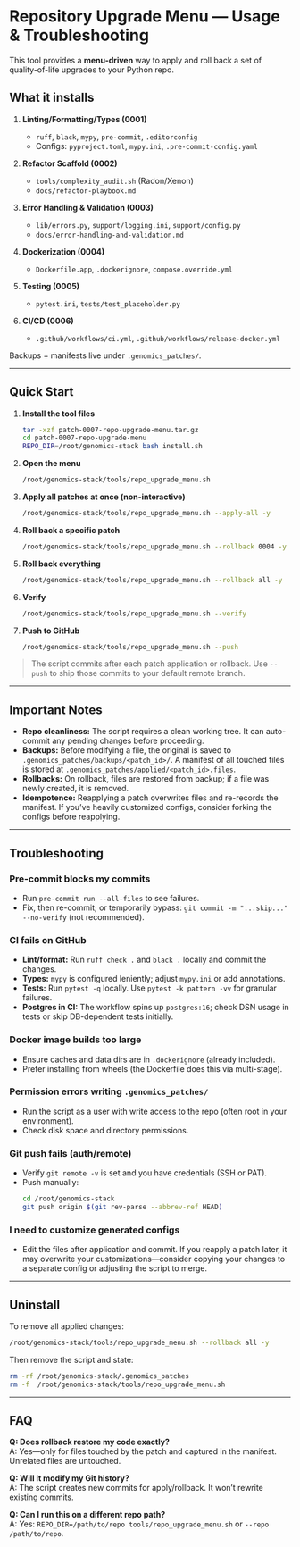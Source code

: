 # Repository Upgrade Menu — Usage & Troubleshooting

This tool provides a **menu-driven** way to apply and roll back a set of quality-of-life upgrades to your Python repo.

## What it installs

1. **Linting/Formatting/Types (0001)**
   - `ruff`, `black`, `mypy`, `pre-commit`, `.editorconfig`
   - Configs: `pyproject.toml`, `mypy.ini`, `.pre-commit-config.yaml`

2. **Refactor Scaffold (0002)**
   - `tools/complexity_audit.sh` (Radon/Xenon)
   - `docs/refactor-playbook.md`

3. **Error Handling & Validation (0003)**
   - `lib/errors.py`, `support/logging.ini`, `support/config.py`
   - `docs/error-handling-and-validation.md`

4. **Dockerization (0004)**
   - `Dockerfile.app`, `.dockerignore`, `compose.override.yml`

5. **Testing (0005)**
   - `pytest.ini`, `tests/test_placeholder.py`

6. **CI/CD (0006)**
   - `.github/workflows/ci.yml`, `.github/workflows/release-docker.yml`

Backups + manifests live under `.genomics_patches/`.

---

## Quick Start

1. **Install the tool files**  
   ```bash
   tar -xzf patch-0007-repo-upgrade-menu.tar.gz
   cd patch-0007-repo-upgrade-menu
   REPO_DIR=/root/genomics-stack bash install.sh
   ```

2. **Open the menu**  
   ```bash
   /root/genomics-stack/tools/repo_upgrade_menu.sh
   ```

3. **Apply all patches at once (non-interactive)**  
   ```bash
   /root/genomics-stack/tools/repo_upgrade_menu.sh --apply-all -y
   ```

4. **Roll back a specific patch**  
   ```bash
   /root/genomics-stack/tools/repo_upgrade_menu.sh --rollback 0004 -y
   ```

5. **Roll back everything**  
   ```bash
   /root/genomics-stack/tools/repo_upgrade_menu.sh --rollback all -y
   ```

6. **Verify**  
   ```bash
   /root/genomics-stack/tools/repo_upgrade_menu.sh --verify
   ```

7. **Push to GitHub**  
   ```bash
   /root/genomics-stack/tools/repo_upgrade_menu.sh --push
   ```

> The script commits after each patch application or rollback. Use `--push` to ship those commits to your default remote branch.

---

## Important Notes

- **Repo cleanliness:** The script requires a clean working tree. It can auto-commit any pending changes before proceeding.
- **Backups:** Before modifying a file, the original is saved to `.genomics_patches/backups/<patch_id>/`. A manifest of all touched files is stored at `.genomics_patches/applied/<patch_id>.files`.
- **Rollbacks:** On rollback, files are restored from backup; if a file was newly created, it is removed.
- **Idempotence:** Reapplying a patch overwrites files and re-records the manifest. If you’ve heavily customized configs, consider forking the configs before reapplying.

---

## Troubleshooting

### Pre-commit blocks my commits
- Run `pre-commit run --all-files` to see failures.
- Fix, then re-commit; or temporarily bypass: `git commit -m "...skip..." --no-verify` (not recommended).

### CI fails on GitHub
- **Lint/format:** Run `ruff check .` and `black .` locally and commit the changes.
- **Types:** `mypy` is configured leniently; adjust `mypy.ini` or add annotations.
- **Tests:** Run `pytest -q` locally. Use `pytest -k pattern -vv` for granular failures.
- **Postgres in CI:** The workflow spins up `postgres:16`; check DSN usage in tests or skip DB-dependent tests initially.

### Docker image builds too large
- Ensure caches and data dirs are in `.dockerignore` (already included).
- Prefer installing from wheels (the Dockerfile does this via multi-stage).

### Permission errors writing `.genomics_patches/`
- Run the script as a user with write access to the repo (often root in your environment).
- Check disk space and directory permissions.

### Git push fails (auth/remote)
- Verify `git remote -v` is set and you have credentials (SSH or PAT).
- Push manually:
  ```bash
  cd /root/genomics-stack
  git push origin $(git rev-parse --abbrev-ref HEAD)
  ```

### I need to customize generated configs
- Edit the files after application and commit. If you reapply a patch later, it may overwrite your customizations—consider copying your changes to a separate config or adjusting the script to merge.

---

## Uninstall

To remove all applied changes:
```bash
/root/genomics-stack/tools/repo_upgrade_menu.sh --rollback all -y
```
Then remove the script and state:
```bash
rm -rf /root/genomics-stack/.genomics_patches
rm -f  /root/genomics-stack/tools/repo_upgrade_menu.sh
```

---

## FAQ

**Q: Does rollback restore my code exactly?**  
A: Yes—only for files touched by the patch and captured in the manifest. Unrelated files are untouched.

**Q: Will it modify my Git history?**  
A: The script creates new commits for apply/rollback. It won’t rewrite existing commits.

**Q: Can I run this on a different repo path?**  
A: Yes: `REPO_DIR=/path/to/repo tools/repo_upgrade_menu.sh` or `--repo /path/to/repo`.
